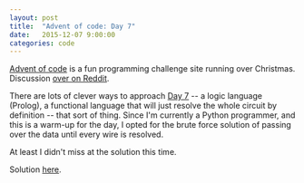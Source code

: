 ```yaml
---
layout: post
title:  "Advent of code: Day 7"
date:   2015-12-07 9:00:00
categories: code 
---
```


[Advent of code][advent] is a fun programming challenge site running over Christmas. Discussion [over on Reddit][reddit].

There are lots of clever ways to approach [Day 7][day] -- a logic language (Prolog), a functional language that will just resolve the whole circuit by definition -- that sort of thing. Since I'm currently a Python programmer, and this is a warm-up for the day, I opted for the brute force solution of passing over the data until every wire is resolved.

At least I didn't miss at the solution this time. 

Solution [here][code].

[advent]: http://adventofcode.com
[reddit]: https://www.reddit.com/r/adventofcode/
[day]: http://adventofcode.com/day/7
[code]: https://github.com/bildzeitung/adventofcode/tree/master/7
